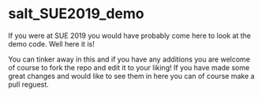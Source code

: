 # salt_SUE2019_demo

If you were at SUE 2019 you would have probably come here to look at the demo code. Well here it is!

You can tinker away in this and if you have any additions you are welcome of course to fork the repo and edit it to your liking! If you have made some great changes and would like to see them in here you can of course make a pull reguest.
